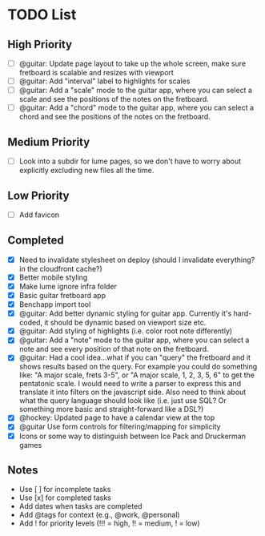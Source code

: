 # TODO List

## High Priority
- [ ] @guitar: Update page layout to take up the whole screen, make sure fretboard is scalable and resizes with viewport
- [ ] @guitar: Add "interval" label to highlights for scales
- [ ] @guitar: Add a "scale" mode to the guitar app, where you can select a scale and see the positions of the notes on the fretboard.
- [ ] @guitar: Add a "chord" mode to the guitar app, where you can select a chord and see the positions of the notes on the fretboard.

## Medium Priority
- [ ] Look into a subdir for lume pages, so we don't have to worry about explicitly excluding new files all the time.

## Low Priority
- [ ] Add favicon

## Completed
- [x] Need to invalidate stylesheet on deploy (should I invalidate everything? in the cloudfront cache?)
- [x] Better mobile styling
- [x] Make lume ignore infra folder
- [x] Basic guitar fretboard app
- [x] Benchapp import tool
- [x] @guitar: Add better dynamic styling for guitar app. Currently it's hard-coded, it should be dynamic based on viewport size etc.
- [x] @guitar: Add styling of highlights (i.e. color root note differently)
- [x] @guitar: Add a "note" mode to the guitar app, where you can select a note and see every position of that note on the fretboard.
- [x] @guitar: Had a cool idea...what if you can "query" the fretboard and it shows results based on the query. For example you could do something like: "A major scale, frets 3-5", or "A major scale, 1, 2, 3, 5, 6" to get the pentatonic scale. I would need to write a parser to express this and translate it into filters on the javascript side. Also need to think about what the query language should look like (i.e. just use SQL? Or something more basic and straight-forward like a DSL?)
- [x] @hockey: Updated page to have a calendar view at the top
- [x] @guitar Use form controls for filtering/mapping for simplicity
- [x] Icons or some way to distinguish between Ice Pack and Druckerman games

## Notes
- Use [ ] for incomplete tasks
- Use [x] for completed tasks
- Add dates when tasks are completed
- Add @tags for context (e.g., @work, @personal)
- Add ! for priority levels (!!! = high, !! = medium, ! = low)
